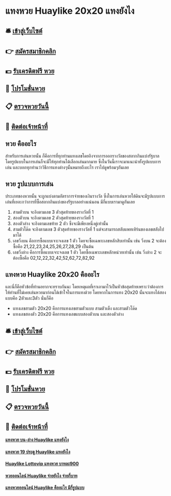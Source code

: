 # แทงหวย Huaylike 20x20 แทงยังไง

## 🛎 [เข้าสู่เว็บไซต์](https://bit.ly/3xvaRZu)
## 👉 [สมัครสมาชิกคลิก](https://bit.ly/3xvaRZu)
## 💵 [รับเครดิตฟรี หวย](https://bit.ly/3RYh3l2)
## 👑 [โปรโมชั่นหวย](https://bit.ly/3RYh3l2)
## 📋 [ตรวจหวยวันนี้](https://bit.ly/3RYh3l2)
## 📱 [ติดต่อเจ้าหน้าที่](https://bit.ly/3RYh3l2)

## หวย คืออะไร
สำหรับการเล่นหวยนั้น ก็คือการที่ทุกท่านแทงเลขโดยอิงจากการออกรางวัลของสลากกินแบ่งรัฐบาล โดยรูปแบบในการเล่นก็จะมีให้ทุกท่านได้เลือกเล่นมากมาย ซึ่งในวันนี้เราจะมาแนะนำทั้งรูปแบบการเล่น และบอกทุกท่านว่าวิธีการแทงต่างๆนั้นหมายถึงอะไร เราไปดูพร้อมๆกันเลย

## หวย รูปแบบการเล่น
ประเภทของหวยนั้น จะถูกแบ่งตามอัตราการจ่ายของเงินรางวัล ซึ่งในการเล่นหวยใต้ดินจะมีรูปแบบการเล่นที่เยอะกว่าการที่ซื้อสลากกินแบ่งของรัฐบาลอย่างแน่นอน มีกี่แบบเรามาดูกันเลย
1. สามตัวบน จะอิงตามเลข 3 ตัวสุดท้ายของรางวัลที่ 1 
2. สองตัวบน จะอิงตามเลข 2 ตัวสุดท้ายของรางวัลที่ 1
3. สองตัวล่าง จะอิงตามเลขท้าย 2 ตัว ซึ่งจะมีเพียงหนึ่งคู่เท่านั้น
4. สามตัวโต๊ด จะอิงตามเลข 3 ตัวสุดท้ายของรางวัลที่ 1 แต่จะสามารถสลับแพทเทิร์นของเลขสลับไปมาได้
5. เลขวิ่งบน คือการซื้อแบบเจาะจงเลข 1 ตัว โดยจะซื้อเฉพาะเลขหลักสิบเท่านั้น เช่น วิ่งบน 2 จะต้องซื้อคือ 21,22,23,24,25,26,27,28,29 เป็นต้น
6. เลขวิ่งล่าง คือการซื้อแบบเจาะจงเลข 1 ตัว โดยซื้อเฉพาะเลขหลักหน่วยเท่านั้น เช่น วิ่งล่าง 2 จะต้องซื้อคือ 02,12,22,32,42,52,62,72,82,92

## แทงหวย Huaylike 20x20 คืออะไร
และนี่ก็คือหัวข้อที่ท่านอยากจะทราบกันนะ โดยเหตุผลที่เราเอามาไว้เป็นหัวข้อสุดท้ายเพราะว่าต้องการให้ท่านที่ไม่เคยเล่นหวยมาก่อนได้เข้าใจในการแทงด้วย โดยหากในการแทง 20x20 นั้นจะแทงได้สองแบบคือ 2ตัวและ3ตัว นั่นก็คือ
- แทงเลขสามตัว 20x20 คือการแทงเลขสามตัวแบบ สามตัวเต็ง และสามตัวโต๊ด
- แทงเลขสองตัว 20x20 คือการแทงเลขแบบสองตัวบน และสองตัวล่าง

## 🛎 [เข้าสู่เว็บไซต์](https://bit.ly/3xvaRZu)
## 👉 [สมัครสมาชิกคลิก](https://bit.ly/3xvaRZu)
## 💵 [รับเครดิตฟรี หวย](https://bit.ly/3RYh3l2)
## 👑 [โปรโมชั่นหวย](https://bit.ly/3RYh3l2)
## 📋 [ตรวจหวยวันนี้](https://bit.ly/3RYh3l2)
## 📱 [ติดต่อเจ้าหน้าที่](https://bit.ly/3RYh3l2)

#### [แทงหวย บน-ล่าง Huaylike แทงยังไง](https://atom.io/themes/แทงหวย%20บน-ล่าง%20Huaylike%20แทงยังไง)
#### [แทงหวย 19 ประตู Huaylike แทงยังไง](https://atom.io/themes/แทงหวย%2019%20ประตู%20Huaylike%20แทงยังไง)
#### [Huaylike Lottovip แทงหวย บาทละ900](https://atom.io/themes/Huaylike%20Lottovip%20แทงหวย%20บาทละ900)
#### [หวยออนไลน์ Huaylike จ่ายยังไง จ่ายกี่บาท](https://atom.io/themes/หวยออนไลน์%20Huaylike%20จ่ายยังไง%20จ่ายกี่บาท)
#### [แทงหวยออนไลน์ Huaylike คืออะไร มีกี่รูปแบบ](https://atom.io/themes/แทงหวยออนไลน์%20Huaylike%20คืออะไร%20มีกี่รูปแบบ)